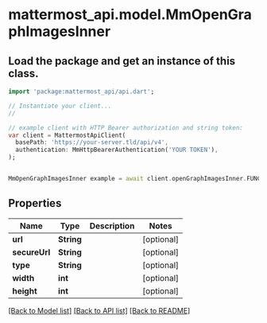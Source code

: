 # mattermost_api.model.MmOpenGraphImagesInner

## Load the package and get an instance of this class.
```dart
import 'package:mattermost_api/api.dart';

// Instantiate your client...
//

// example client with HTTP Bearer authorization and string token:
var client = MattermostApiClient(
  basePath: 'https://your-server.tld/api/v4',
  authentication: MmHttpBearerAuthentication('YOUR TOKEN'),
);


MmOpenGraphImagesInner example = await client.openGraphImagesInner.FUNCTION_THAT_RETURNS_THIS_CLASS();

```

## Properties
Name | Type | Description | Notes
------------ | ------------- | ------------- | -------------
**url** | **String** |  | [optional] 
**secureUrl** | **String** |  | [optional] 
**type** | **String** |  | [optional] 
**width** | **int** |  | [optional] 
**height** | **int** |  | [optional] 

[[Back to Model list]](../GENERATED_README.md#documentation-for-models) [[Back to API list]](../GENERATED_README.md#documentation-for-api-endpoints) [[Back to README]](../GENERATED_README.md)


